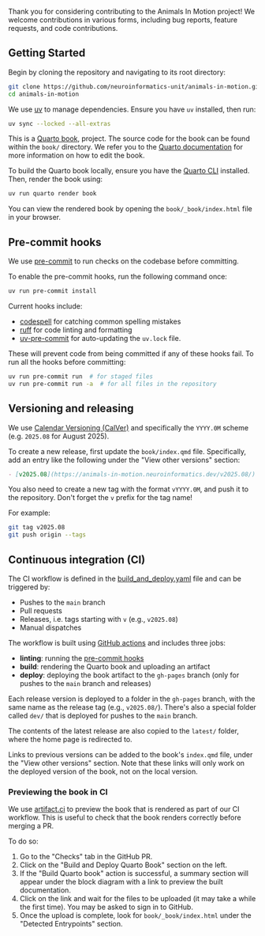 Thank you for considering contributing to the Animals In Motion project! We welcome contributions in various forms, including bug reports, feature requests, and code contributions.

## Getting Started

Begin by cloning the repository and navigating to its root directory:

```bash
git clone https://github.com/neuroinformatics-unit/animals-in-motion.git
cd animals-in-motion
```

We use [uv](https://docs.astral.sh/uv/) to manage dependencies. Ensure you have `uv` installed, then run:

```bash
uv sync --locked --all-extras
```

This is a [Quarto book](https://quarto.org/docs/books/index.html), project. The source code for the book can be found within the
`book/` directory. We refer you to the [Quarto documentation](https://quarto.org/docs/books/index.html) for more information on how to edit the book.

To build the Quarto book locally, ensure you have the [Quarto CLI](https://quarto.org/docs/get-started/) installed. Then, render the book using:

```bash
uv run quarto render book
```

You can view the rendered book by opening the `book/_book/index.html` file in your browser.


## Pre-commit hooks

We use [pre-commit](https://pre-commit.com/) to run checks on the codebase before committing.

To enable the pre-commit hooks, run the following command once:

```bash
uv run pre-commit install
```
Current hooks include:
- [codespell](https://github.com/codespell-project/codespell) for catching common spelling mistakes
- [ruff](https://github.com/astral-sh/ruff) for code linting and formatting
- [uv-pre-commit](https://github.com/astral-sh/uv-pre-commit) for auto-updating the `uv.lock` file.

These will prevent code from being committed if any of these hooks fail.
To run all the hooks before committing:

```sh
uv run pre-commit run  # for staged files
uv run pre-commit run -a  # for all files in the repository
```

## Versioning and releasing

We use [Calendar Versioning (CalVer)](https://calver.org/) and specifically the `YYYY.0M` scheme (e.g. `2025.08` for August 2025).

To create a new release, first update the `book/index.qmd` file. Specifically, add an entry like the following under the "View other versions" section:
```md
- [v2025.08](https://animals-in-motion.neuroinformatics.dev/v2025.08/): Version used for the inaugural workshop in August 2025
```

You also need to create a new tag with the format `vYYYY.0M`, and push it to the repository. Don't forget the `v` prefix for the tag name!

For example:

```bash
git tag v2025.08
git push origin --tags
```

## Continuous integration (CI)
The CI workflow is defined in the [build_and_deploy.yaml](.github/workflows/build_and_deploy.yaml) file and can be triggered by:

- Pushes to the `main` branch
- Pull requests
- Releases, i.e. tags starting with `v` (e.g., `v2025.08`)
- Manual dispatches

The workflow is built using [GitHub actions](https://docs.github.com/en/actions) and includes three jobs:

- **linting**: running the [pre-commit hooks](#pre-commit-hooks)
- **build**: rendering the Quarto book and uploading an artifact
- **deploy**: deploying the book artifact to the `gh-pages` branch (only for pushes to the `main` branch and releases)

Each release version is deployed to a folder in the `gh-pages` branch, with the same name as the release tag (e.g., `v2025.08/`).
There's also a special folder called `dev/` that is deployed for pushes to the `main` branch.

The contents of the latest release are also copied to the `latest/` folder, where the home page is redirected to.

Links to previous versions can be added to the book's `index.qmd` file, under the "View other versions" section. Note that these links will only work on the deployed version of the book, not on the local version.

### Previewing the book in CI
We use [artifact.ci](https://artifact.ci/) to preview the book that is rendered as part of our CI workflow. This is useful to check that the book renders correctly before merging a PR.

To do so:

1. Go to the "Checks" tab in the GitHub PR.
2. Click on the "Build and Deploy Quarto Book" section on the left.
3. If the "Build Quarto book" action is successful, a summary section will appear under the block diagram with a link to preview the built documentation.
4. Click on the link and wait for the files to be uploaded (it may take a while the first time). You may be asked to sign in to GitHub.
5. Once the upload is complete, look for `book/_book/index.html` under the "Detected Entrypoints" section.
